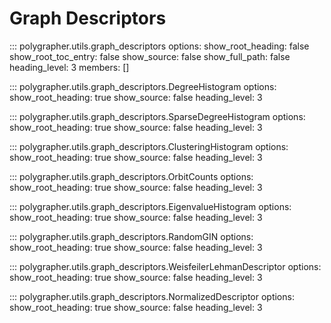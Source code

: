 # Graph Descriptors

::: polygrapher.utils.graph_descriptors
    options:
        show_root_heading: false
        show_root_toc_entry: false
        show_source: false
        show_full_path: false
        heading_level: 3
        members: []

::: polygrapher.utils.graph_descriptors.DegreeHistogram
    options:
        show_root_heading: true
        show_source: false
        heading_level: 3

::: polygrapher.utils.graph_descriptors.SparseDegreeHistogram
    options:
        show_root_heading: true
        show_source: false
        heading_level: 3

::: polygrapher.utils.graph_descriptors.ClusteringHistogram
    options:
        show_root_heading: true
        show_source: false
        heading_level: 3

::: polygrapher.utils.graph_descriptors.OrbitCounts
    options:
        show_root_heading: true
        show_source: false
        heading_level: 3

::: polygrapher.utils.graph_descriptors.EigenvalueHistogram
    options:
        show_root_heading: true
        show_source: false
        heading_level: 3

::: polygrapher.utils.graph_descriptors.RandomGIN
    options:
        show_root_heading: true
        show_source: false
        heading_level: 3

::: polygrapher.utils.graph_descriptors.WeisfeilerLehmanDescriptor
    options:
        show_root_heading: true
        show_source: false
        heading_level: 3

::: polygrapher.utils.graph_descriptors.NormalizedDescriptor
    options:
        show_root_heading: true
        show_source: false
        heading_level: 3
